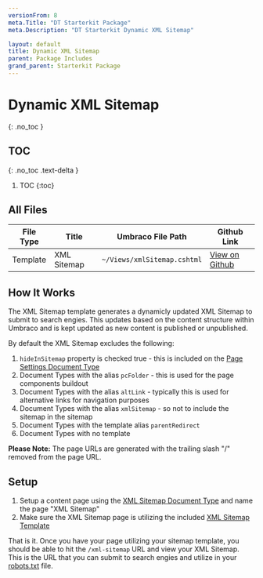 ```yaml
---
versionFrom: 8
meta.Title: "DT Starterkit Package"
meta.Description: "DT Starterkit Dynamic XML Sitemap"

layout: default
title: Dynamic XML Sitemap
parent: Package Includes
grand_parent: Starterkit Package
---
```


# Dynamic XML Sitemap
{: .no_toc }

## TOC
{: .no_toc .text-delta }

1. TOC
{:toc}

## All Files

| File Type | Title | Umbraco File Path | Github Link |
|-------|-------|-------|-------|
| Template | XML Sitemap | `~/Views/xmlSitemap.cshtml` | [View on Github](#) |

## How It Works

The XML Sitemap template generates a dynamicly updated XML Sitemap to submit to search engies. This updates based on the content structure within Umbraco and is kept updated as new content is published or unpublished.

By default the XML Sitemap excludes the following:
1. `hideInSitemap` property is checked true - this is included on the [Page Settings Document Type](doctypes/Doctype-Page-Settings-Schema.md)
2. Document Types with the alias `pcFolder` - this is used for the page components buildout
3. Document Types with the alias `altLink` - typically this is used for alternative links for navigation purposes
4. Document Types with the alias `xmlSitemap` - so not to include the sitemap in the sitemap
5. Document Types with the template alias `parentRedirect`
6. Document Types with no template

**Please Note:** The page URLs are generated with the trailing slash "/" removed from the page URL.

## Setup

1. Setup a content page using the [XML Sitemap Document Type](#) and name the page "XML Sitemap"
2. Make sure the XML Sitemap page is utilizing the included [XML Sitemap Template](#)

That is it. Once you have your page utilizing your sitemap template, you should be able to hit the `/xml-sitemap` URL and view your XML Sitemap. This is the URL that you can submit to search engies and utilize in your [robots.txt](../v8/files/robots.txt) file.